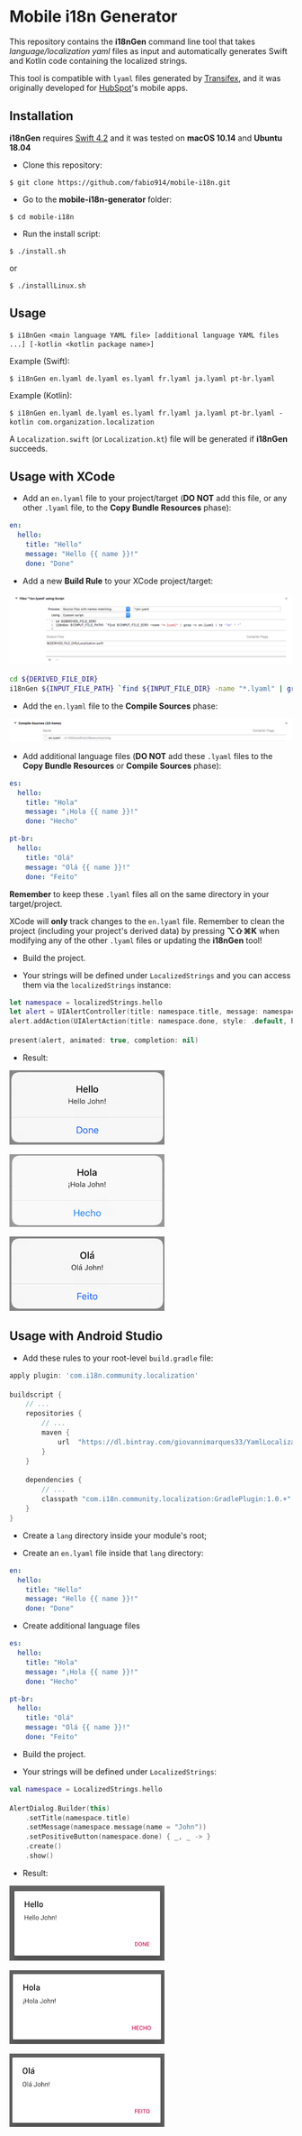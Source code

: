# Mobile i18n Generator

This repository contains the **i18nGen** command line tool that takes *language/localization yaml* files as input and automatically generates Swift and Kotlin code containing the localized strings.

This tool is compatible with `lyaml` files generated by [Transifex](https://www.transifex.com/), and it was originally developed for [HubSpot](https://www.hubspot.com/)'s mobile apps.

## Installation

**i18nGen** requires [Swift 4.2](https://swift.org/download/) and it was tested on **macOS 10.14** and **Ubuntu 18.04**

 - Clone this repository:
```console
$ git clone https://github.com/fabio914/mobile-i18n.git
```

 - Go to the **mobile-i18n-generator** folder:
```console
$ cd mobile-i18n
```

 - Run the install script:
```console
$ ./install.sh
```

or

```console
$ ./installLinux.sh
```

## Usage

```console
$ i18nGen <main language YAML file> [additional language YAML files ...] [-kotlin <kotlin package name>]
```

Example (Swift):
```console
$ i18nGen en.lyaml de.lyaml es.lyaml fr.lyaml ja.lyaml pt-br.lyaml
```

Example (Kotlin):
```console
$ i18nGen en.lyaml de.lyaml es.lyaml fr.lyaml ja.lyaml pt-br.lyaml -kotlin com.organization.localization
```

A `Localization.swift` (or `Localization.kt`) file will be generated if **i18nGen** succeeds.

## Usage with XCode

 - Add an `en.lyaml` file to your project/target (**DO NOT** add this file, or any other `.lyaml` file, to the **Copy Bundle Resources** phase):

```yaml
en:
  hello:
    title: "Hello"
    message: "Hello {{ name }}!"
    done: "Done"
```

 - Add a new **Build Rule** to your XCode project/target:

![Build Rule](Images/iOS/build_rule.png)

```sh
cd ${DERIVED_FILE_DIR}
i18nGen ${INPUT_FILE_PATH} `find ${INPUT_FILE_DIR} -name "*.lyaml" | grep -v en.lyaml | tr '\n' ' '`
```

 - Add the `en.lyaml` file to the **Compile Sources** phase:

![Compile Sources](Images/iOS/compile_sources.png)

 - Add additional language files (**DO NOT** add these `.lyaml` files to the **Copy Bundle Resources** or **Compile Sources** phase):

```yaml
es:
  hello:
    title: "Hola"
    message: "¡Hola {{ name }}!"
    done: "Hecho"
```

```yaml
pt-br:
  hello:
    title: "Olá"
    message: "Olá {{ name }}!"
    done: "Feito"
```

**Remember** to keep these `.lyaml` files all on the same directory in your target/project.

XCode will **only** track changes to the `en.lyaml` file. Remember to clean the project (including your project's derived data) by pressing **⌥⇧⌘K** when modifying any of the other `.lyaml` files or updating the **i18nGen** tool!

 - Build the project.

 - Your strings will be defined under `LocalizedStrings` and you can access them via the `localizedStrings` instance:

```swift
let namespace = localizedStrings.hello
let alert = UIAlertController(title: namespace.title, message: namespace.message(name: "John"), preferredStyle: .alert)
alert.addAction(UIAlertAction(title: namespace.done, style: .default, handler: { _ in }))

present(alert, animated: true, completion: nil)
```

 - Result:

![English](Images/iOS/en.png)

![Spanish](Images/iOS/es.png)

![Portuguese](Images/iOS/pt-br.png)

## Usage with Android Studio

- Add these rules to your root-level `build.gradle` file:

```gradle
apply plugin: 'com.i18n.community.localization'

buildscript {
    // ...
    repositories {
        // ...
        maven {
            url  "https://dl.bintray.com/giovannimarques33/YamlLocalizationPlugin"
        }
    }

    dependencies {
        // ...
        classpath "com.i18n.community.localization:GradlePlugin:1.0.+"
    }
}
```

- Create a `lang` directory inside your module's root;

- Create an `en.lyaml` file inside that `lang` directory:

```yaml
en:
  hello:
    title: "Hello"
    message: "Hello {{ name }}!"
    done: "Done"
```

 - Create additional language files 

```yaml
es:
  hello:
    title: "Hola"
    message: "¡Hola {{ name }}!"
    done: "Hecho"
```

```yaml
pt-br:
  hello:
    title: "Olá"
    message: "Olá {{ name }}!"
    done: "Feito"
```

- Build the project.

- Your strings will be defined under `LocalizedStrings`:

```kotlin
val namespace = LocalizedStrings.hello

AlertDialog.Builder(this)
    .setTitle(namespace.title)
    .setMessage(namespace.message(name = "John"))
    .setPositiveButton(namespace.done) { _, _ -> }
    .create()
    .show()
```

- Result:

![English](Images/Android/en.png)

![Spanish](Images/Android/es.png)

![Portuguese](Images/Android/pt-br.png)
